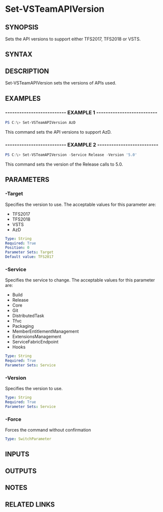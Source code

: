 


# Set-VSTeamAPIVersion

## SYNOPSIS

Sets the API versions to support either TFS2017, TFS2018 or VSTS.

## SYNTAX

## DESCRIPTION

Set-VSTeamAPIVersion sets the versions of APIs used.

## EXAMPLES

### -------------------------- EXAMPLE 1 --------------------------

```PowerShell
PS C:\> Set-VSTeamAPIVersion AzD
```
This command sets the API versions to support AzD.


### -------------------------- EXAMPLE 2 --------------------------

```PowerShell
PS C:\> Set-VSTeamAPIVersion -Service Release -Version '5.0'
```
This command sets the version of the Release calls to 5.0.

## PARAMETERS

### -Target

Specifies the version to use. The acceptable values for this parameter are:

- TFS2017
- TFS2018
- VSTS
- AzD

```yaml
Type: String
Required: True
Position: 0
Parameter Sets: Target
Default value: TFS2017
```

### -Service

Specifies the service to change. The acceptable values for this parameter are:

- Build
- Release
- Core
- Git
- DistributedTask
- Tfvc
- Packaging
- MemberEntitlementManagement
- ExtensionsManagement
- ServiceFabricEndpoint
- Hooks

```yaml
Type: String
Required: True
Parameter Sets: Service
```

### -Version

Specifies the version to use.

```yaml
Type: String
Required: True
Parameter Sets: Service
```

### -Force

Forces the command without confirmation

```yaml
Type: SwitchParameter
```

## INPUTS

## OUTPUTS

## NOTES

## RELATED LINKS
